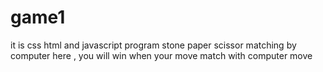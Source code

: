 # game1
it is css html and javascript program  stone paper scissor matching by computer here , you will win  when your move match with computer move

